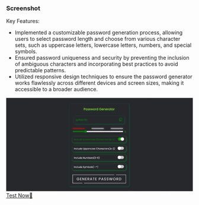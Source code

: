 <h3>Screenshot</h3>
<p>Key Features:</p>
<ul><li>Implemented a customizable password generation process, allowing users to select password length and choose from various character sets, such as uppercase letters, lowercase letters, numbers, and special symbols.</li>
<li>Ensured password uniqueness and security by preventing the inclusion of ambiguous characters and incorporating best practices to avoid predictable patterns.</li>
<li>Utilized responsive design techniques to ensure the password generator works flawlessly across different devices and screen sizes, making it accessible to a broader audience.</li>
</ul>
<img src="./Screenshot.png"></img>
<a href="https://hershyz-password-generator.netlify.app">Test Now🚀</a>
